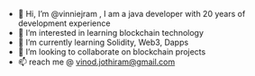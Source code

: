 - 👋 Hi, I’m @vinniejram , I am a java developer with 20 years of development experience
- 👀 I’m interested in learning blockchain technology 
- 🌱 I’m currently learning Solidity, Web3, Dapps
- 💞️ I’m looking to collaborate on blockchain projects 
- 📫 reach me @ vinod.jothiram@gmail.com

<!---
vinniejram/vinniejram is a ✨ special ✨ repository because its `README.md` (this file) appears on your GitHub profile.
You can click the Preview link to take a look at your changes.
--->
